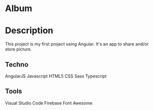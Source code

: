 # Album

# Description

This project is my first project using Angular. It's an app to share and/or store picture.

## Techno

AngularJS Javascript HTML5 CSS Sass Typescript

## Tools

Visual Studio Code Firebase Font Awesome
